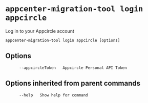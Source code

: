 # `appcenter-migration-tool login appcircle`

Log in to your Appcircle account

```plaintext
appcenter-migration-tool login appcircle [options]
```

## Options

```plaintext
      --appcircleToken   Appcircle Personal API Token
```

## Options inherited from parent commands

```plaintext
      --help   Show help for command
```
